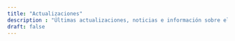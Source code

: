 ```yaml
---
title: "Actualizaciones"
description : "Últimas actualizaciones, noticias e información sobre el Movimiento Little Falls."
draft: false
---
```

